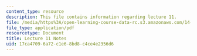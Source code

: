 ```yaml
---
content_type: resource
description: This file contains information regarding lecture 11.
file: /media/https%3A/open-learning-course-data-rc.s3.amazonaws.com/14-581-international-economics-i-spring-2013/17ca47096a72c1e68bd8c4ce4e2356d6_MIT14_581S13_classnotes11.pdf
file_type: application/pdf
resourcetype: Document
title: Lecture 11 Notes
uid: 17ca4709-6a72-c1e6-8bd8-c4ce4e2356d6
---
```

